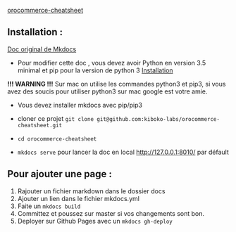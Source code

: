 [orocommerce-cheatsheet](https://kiboko-labs.github.io/orocommerce-cheatsheet/)

## Installation :

[Doc original de Mkdocs](https://www.mkdocs.org/)

- Pour modifier cette doc , vous devez avoir Python en version 3.5 minimal et pip pour la version de python 3 [Installation](https://www.mkdocs.org/#installation)

**!!! WARNING !!!** Sur mac on utilise les commandes python3 et pip3, si vous avez des soucis pour utiliser python3 sur mac google est votre amie.

- Vous devez installer mkdocs avec pip/pip3 

- cloner ce projet `git clone git@github.com:kiboko-labs/orocommerce-cheatsheet.git`

- `cd orocommerce-cheatsheet`

- `mkdocs serve` pour lancer la doc en local http://127.0.0.1:8010/ par défault

## Pour ajouter une page :

1. Rajouter un fichier markdown dans le dossier docs
2. Ajouter un lien dans le fichier mkdocs.yml
3. Faite un `mkdocs build`
4. Committez et poussez sur master si vos changements sont bon.
5. Deployer sur Github Pages avec un `mkdocs gh-deploy`
